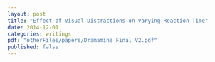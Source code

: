 ```yaml
---
layout: post
title: "Effect of Visual Distractions on Varying Reaction Time"
date: 2014-12-01
categories: writings
pdf: "otherFiles/papers/Dramamine Final V2.pdf"
published: false
---
```

